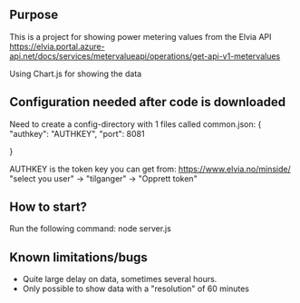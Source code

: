 
## Purpose
This is a project for showing power metering values from the Elvia API
https://elvia.portal.azure-api.net/docs/services/metervalueapi/operations/get-api-v1-metervalues

Using Chart.js for showing the data

## Configuration needed after code is downloaded

Need to create a config-directory with 1 files called
common.json:
{
    "authkey": "AUTHKEY",
    "port": 8081

}

AUTHKEY is the token key you can get from:
https://www.elvia.no/minside/ "select you user" -> "tilganger" -> "Opprett token"


## How to start?
Run the following command:
node server.js

## Known limitations/bugs
- Quite large delay on data, sometimes several hours.
- Only possible to show data with a "resolution" of 60 minutes

